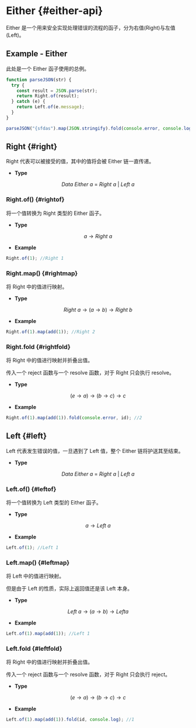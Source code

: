 # Either {#either-api}

Either 是一个用来安全实现处理错误的流程的函子，分为右值(Right)与左值(Left)。

## Example - Either

此处是一个 Either 函子使用的总例。

```js
function parseJSON(str) {
  try {
    const result = JSON.parse(str);
    return Right.of(result);
  } catch (e) {
    return Left.of(e.message);
  }
}

parseJSON("{sfdas").map(JSON.stringify).fold(console.error, console.log);
```

## Right {#right}

Right 代表可以被接受的值，其中的值将会被 Either 链一直传递。

- **Type**

$$Data\ Either\ a\ =\ Right\ a\ |\ Left\ a$$

### Right.of() {#rightof}

将一个值转换为 Right 类型的 Either 函子。

- **Type**

$$a\rightarrow Right\ a$$

- **Example**

```js
Right.of(1); //Right 1
```

### Right.map() {#rightmap}

将 Right 中的值进行映射。

- **Type**

$$Right\ a\rightarrow (a\rightarrow b)\rightarrow Right\ b$$

- **Example**

```js
Right.of(1).map(add(1)); //Right 2
```

### Right.fold {#rightfold}

将 Right 中的值进行映射并折叠出值。

传入一个 reject 函数与一个 resolve 函数，对于 Right 只会执行 resolve。

- **Type**

$$(e\rightarrow a)\rightarrow(b\rightarrow c)\rightarrow c$$

- **Example**

```js
Right.of(1).map(add(1)).fold(console.error, id); //2
```

## Left {#left}

Left 代表发生错误的值，一旦遇到了 Left 值，整个 Either 链将护送其至结束。

- **Type**

$$Data\ Either\ a\ =\ Right\ a\ |\ Left\ a$$

### Left.of() {#leftof}

将一个值转换为 Left 类型的 Either 函子。

- **Type**

$$a\rightarrow Left\ a$$

- **Example**

```js
Left.of(1); //Left 1
```

### Left.map() {#leftmap}

将 Left 中的值进行映射。

但是由于 Left 的性质，实际上返回值还是该 Left 本身。

- **Type**

$$Left\ a\rightarrow (a\rightarrow b)\rightarrow Left a$$

- **Example**

```js
Left.of(1).map(add(1)); //Left 1
```

### Left.fold {#leftfold}

将 Right 中的值进行映射并折叠出值。

传入一个 reject 函数与一个 resolve 函数，对于 Right 只会执行 reject。

- **Type**

$$(e\rightarrow a)\rightarrow(b\rightarrow c)\rightarrow c$$

- **Example**

```js
Left.of(1).map(add(1)).fold(id, console.log); //1
```